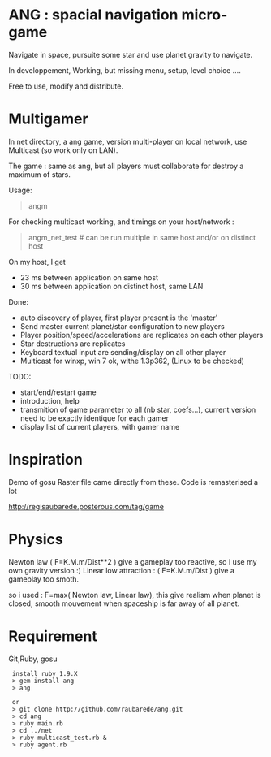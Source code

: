 ANG : spacial navigation micro-game
==================================

Navigate in space, pursuite some star and use planet gravity to
navigate.

In developpement,
Working, but missing menu, setup, level choice ....


Free to use, modify and distribute.


Multigamer
=========


In net directory, a ang game, version  multi-player on local network,
use Multicast (so work only on LAN).

The game : same as ang, but all players must collaborate for destroy a 
maximum of stars.

Usage:
  > angm

For checking multicast working, and timings on your host/network :
  > angm_net_test  # can be run multiple in same host and/or on distinct host

On my host, I get
* 23 ms between application on same host
* 30 ms between application on distinct host, same LAN


  
Done:
* auto discovery of player, first player present is the 'master'
* Send master current planet/star configuration to new players
* Player position/speed/accelerations are replicates on each other players
* Star destructions are replicates
* Keyboard textual input are sending/display on all other player
* Multicast for winxp, win 7 ok, withe 1.3p362, (Linux to be checked)

TODO:
* start/end/restart game 
* introduction, help
* transmition of game parameter to all (nb star, coefs...), current version need
  to be exactly identique for each gamer
* display list of current players, with gamer name


Inspiration
===========

Demo of gosu
Raster file came directly from these.
Code is remasterised a lot

http://regisaubarede.posterous.com/tag/game

Physics
=======
Newton law ( F=K.M.m/Dist**2 ) give a gameplay too reactive, so I use my own gravity version :)
Linear low attraction : ( F=K.M.m/Dist ) give a gameplay too smoth.

so i used : F=max( Newton law, Linear law), this give realism when planet is closed, smooth mouvement
when spaceship is far away of all planet.

Requirement
===========

Git,Ruby, gosu

```
 install ruby 1.9.X
 > gem install ang
 > ang

 or
 > git clone http://github.com/raubarede/ang.git
 > cd ang
 > ruby main.rb
 > cd ../net 
 > ruby multicast_test.rb &
 > ruby agent.rb
```
